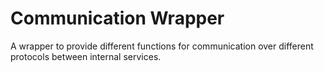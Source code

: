 # Communication Wrapper

A wrapper to provide different functions for communication over different protocols between internal services.